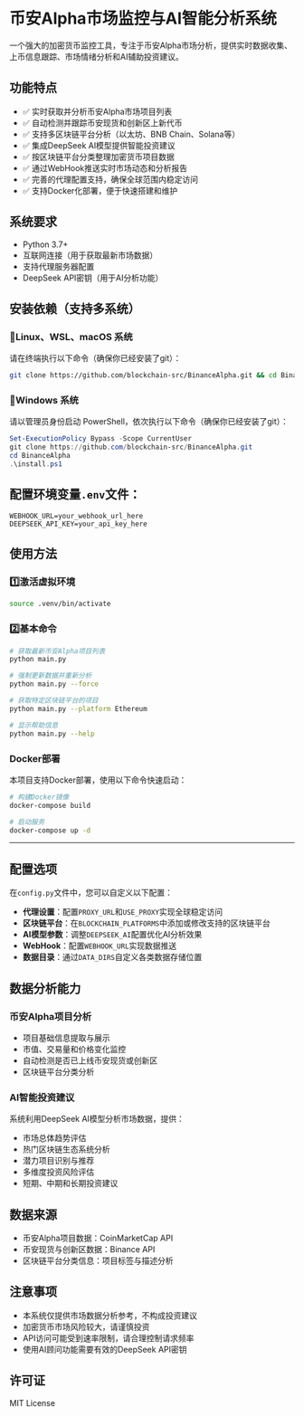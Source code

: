 # 币安Alpha市场监控与AI智能分析系统

一个强大的加密货币监控工具，专注于币安Alpha市场分析，提供实时数据收集、上币信息跟踪、市场情绪分析和AI辅助投资建议。

## 功能特点

- ✅ 实时获取并分析币安Alpha市场项目列表
- ✅ 自动检测并跟踪币安现货和创新区上新代币
- ✅ 支持多区块链平台分析（以太坊、BNB Chain、Solana等）
- ✅ 集成DeepSeek AI模型提供智能投资建议
- ✅ 按区块链平台分类整理加密货币项目数据
- ✅ 通过WebHook推送实时市场动态和分析报告
- ✅ 完善的代理配置支持，确保全球范围内稳定访问
- ✅ 支持Docker化部署，便于快速搭建和维护

## 系统要求

- Python 3.7+
- 互联网连接（用于获取最新市场数据）
- 支持代理服务器配置
- DeepSeek API密钥（用于AI分析功能）

## 安装依赖（支持多系统）

### 🔴Linux、WSL、macOS 系统
请在终端执行以下命令（确保你已经安装了git）：

```bash
git clone https://github.com/blockchain-src/BinanceAlpha.git && cd BinanceAlpha && chmod +x install.sh && sudo ./install.sh
```

### 🔴Windows 系统

请以管理员身份启动 PowerShell，依次执行以下命令（确保你已经安装了git）：

```powershell
Set-ExecutionPolicy Bypass -Scope CurrentUser
git clone https://github.com/blockchain-src/BinanceAlpha.git
cd BinanceAlpha
.\install.ps1
```

## 配置环境变量`.env`文件：

```
WEBHOOK_URL=your_webhook_url_here
DEEPSEEK_API_KEY=your_api_key_here
```

## 使用方法

### 1️⃣激活虚拟环境
```bash
source .venv/bin/activate
```
### 2️⃣基本命令
```bash
# 获取最新币安Alpha项目列表
python main.py

# 强制更新数据并重新分析
python main.py --force

# 获取特定区块链平台的项目
python main.py --platform Ethereum

# 显示帮助信息
python main.py --help
```

### Docker部署

本项目支持Docker部署，使用以下命令快速启动：

```bash
# 构建Docker镜像
docker-compose build

# 启动服务
docker-compose up -d
```
---
## 配置选项

在`config.py`文件中，您可以自定义以下配置：

- **代理设置**：配置`PROXY_URL`和`USE_PROXY`实现全球稳定访问
- **区块链平台**：在`BLOCKCHAIN_PLATFORMS`中添加或修改支持的区块链平台
- **AI模型参数**：调整`DEEPSEEK_AI`配置优化AI分析效果
- **WebHook**：配置`WEBHOOK_URL`实现数据推送
- **数据目录**：通过`DATA_DIRS`自定义各类数据存储位置

## 数据分析能力

### 币安Alpha项目分析

- 项目基础信息提取与展示
- 市值、交易量和价格变化监控
- 自动检测是否已上线币安现货或创新区
- 区块链平台分类分析

### AI智能投资建议

系统利用DeepSeek AI模型分析市场数据，提供：

- 市场总体趋势评估
- 热门区块链生态系统分析
- 潜力项目识别与推荐
- 多维度投资风险评估
- 短期、中期和长期投资建议

## 数据来源

- 币安Alpha项目数据：CoinMarketCap API
- 币安现货与创新区数据：Binance API
- 区块链平台分类信息：项目标签与描述分析

## 注意事项

- 本系统仅提供市场数据分析参考，不构成投资建议
- 加密货币市场风险较大，请谨慎投资
- API访问可能受到速率限制，请合理控制请求频率
- 使用AI顾问功能需要有效的DeepSeek API密钥

## 许可证

MIT License
